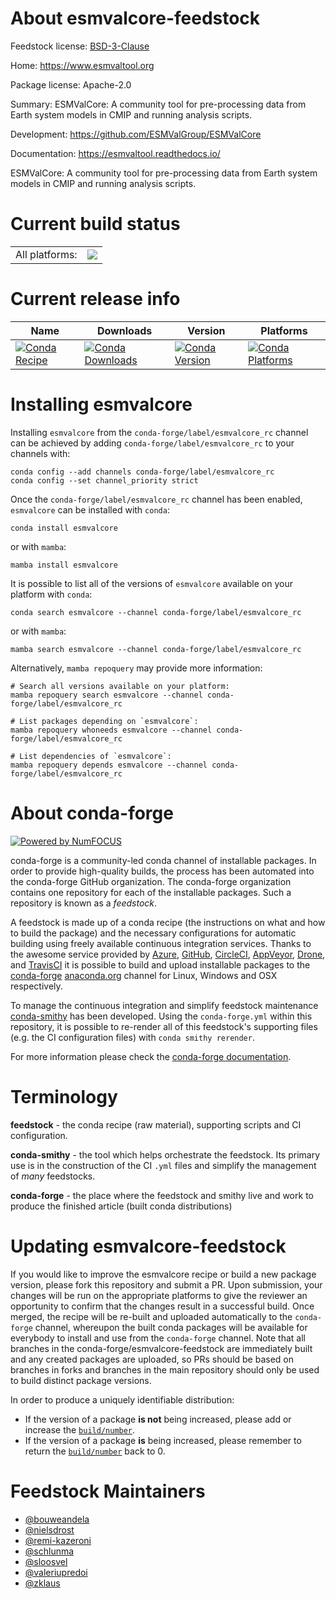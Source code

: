About esmvalcore-feedstock
==========================

Feedstock license: [BSD-3-Clause](https://github.com/conda-forge/esmvalcore-feedstock/blob/main/LICENSE.txt)

Home: https://www.esmvaltool.org

Package license: Apache-2.0

Summary: ESMValCore: A community tool for pre-processing data from Earth system models in CMIP and running analysis scripts.

Development: https://github.com/ESMValGroup/ESMValCore

Documentation: https://esmvaltool.readthedocs.io/

ESMValCore: A community tool for pre-processing data from Earth system models in CMIP and running analysis scripts.

Current build status
====================


<table><tr><td>All platforms:</td>
    <td>
      <a href="https://dev.azure.com/conda-forge/feedstock-builds/_build/latest?definitionId=12350&branchName=main">
        <img src="https://dev.azure.com/conda-forge/feedstock-builds/_apis/build/status/esmvalcore-feedstock?branchName=main">
      </a>
    </td>
  </tr>
</table>

Current release info
====================

| Name | Downloads | Version | Platforms |
| --- | --- | --- | --- |
| [![Conda Recipe](https://img.shields.io/badge/recipe-esmvalcore-green.svg)](https://anaconda.org/conda-forge/esmvalcore) | [![Conda Downloads](https://img.shields.io/conda/dn/conda-forge/esmvalcore.svg)](https://anaconda.org/conda-forge/esmvalcore) | [![Conda Version](https://img.shields.io/conda/vn/conda-forge/esmvalcore.svg)](https://anaconda.org/conda-forge/esmvalcore) | [![Conda Platforms](https://img.shields.io/conda/pn/conda-forge/esmvalcore.svg)](https://anaconda.org/conda-forge/esmvalcore) |

Installing esmvalcore
=====================

Installing `esmvalcore` from the `conda-forge/label/esmvalcore_rc` channel can be achieved by adding `conda-forge/label/esmvalcore_rc` to your channels with:

```
conda config --add channels conda-forge/label/esmvalcore_rc
conda config --set channel_priority strict
```

Once the `conda-forge/label/esmvalcore_rc` channel has been enabled, `esmvalcore` can be installed with `conda`:

```
conda install esmvalcore
```

or with `mamba`:

```
mamba install esmvalcore
```

It is possible to list all of the versions of `esmvalcore` available on your platform with `conda`:

```
conda search esmvalcore --channel conda-forge/label/esmvalcore_rc
```

or with `mamba`:

```
mamba search esmvalcore --channel conda-forge/label/esmvalcore_rc
```

Alternatively, `mamba repoquery` may provide more information:

```
# Search all versions available on your platform:
mamba repoquery search esmvalcore --channel conda-forge/label/esmvalcore_rc

# List packages depending on `esmvalcore`:
mamba repoquery whoneeds esmvalcore --channel conda-forge/label/esmvalcore_rc

# List dependencies of `esmvalcore`:
mamba repoquery depends esmvalcore --channel conda-forge/label/esmvalcore_rc
```


About conda-forge
=================

[![Powered by
NumFOCUS](https://img.shields.io/badge/powered%20by-NumFOCUS-orange.svg?style=flat&colorA=E1523D&colorB=007D8A)](https://numfocus.org)

conda-forge is a community-led conda channel of installable packages.
In order to provide high-quality builds, the process has been automated into the
conda-forge GitHub organization. The conda-forge organization contains one repository
for each of the installable packages. Such a repository is known as a *feedstock*.

A feedstock is made up of a conda recipe (the instructions on what and how to build
the package) and the necessary configurations for automatic building using freely
available continuous integration services. Thanks to the awesome service provided by
[Azure](https://azure.microsoft.com/en-us/services/devops/), [GitHub](https://github.com/),
[CircleCI](https://circleci.com/), [AppVeyor](https://www.appveyor.com/),
[Drone](https://cloud.drone.io/welcome), and [TravisCI](https://travis-ci.com/)
it is possible to build and upload installable packages to the
[conda-forge](https://anaconda.org/conda-forge) [anaconda.org](https://anaconda.org/)
channel for Linux, Windows and OSX respectively.

To manage the continuous integration and simplify feedstock maintenance
[conda-smithy](https://github.com/conda-forge/conda-smithy) has been developed.
Using the ``conda-forge.yml`` within this repository, it is possible to re-render all of
this feedstock's supporting files (e.g. the CI configuration files) with ``conda smithy rerender``.

For more information please check the [conda-forge documentation](https://conda-forge.org/docs/).

Terminology
===========

**feedstock** - the conda recipe (raw material), supporting scripts and CI configuration.

**conda-smithy** - the tool which helps orchestrate the feedstock.
                   Its primary use is in the construction of the CI ``.yml`` files
                   and simplify the management of *many* feedstocks.

**conda-forge** - the place where the feedstock and smithy live and work to
                  produce the finished article (built conda distributions)


Updating esmvalcore-feedstock
=============================

If you would like to improve the esmvalcore recipe or build a new
package version, please fork this repository and submit a PR. Upon submission,
your changes will be run on the appropriate platforms to give the reviewer an
opportunity to confirm that the changes result in a successful build. Once
merged, the recipe will be re-built and uploaded automatically to the
`conda-forge` channel, whereupon the built conda packages will be available for
everybody to install and use from the `conda-forge` channel.
Note that all branches in the conda-forge/esmvalcore-feedstock are
immediately built and any created packages are uploaded, so PRs should be based
on branches in forks and branches in the main repository should only be used to
build distinct package versions.

In order to produce a uniquely identifiable distribution:
 * If the version of a package **is not** being increased, please add or increase
   the [``build/number``](https://docs.conda.io/projects/conda-build/en/latest/resources/define-metadata.html#build-number-and-string).
 * If the version of a package **is** being increased, please remember to return
   the [``build/number``](https://docs.conda.io/projects/conda-build/en/latest/resources/define-metadata.html#build-number-and-string)
   back to 0.

Feedstock Maintainers
=====================

* [@bouweandela](https://github.com/bouweandela/)
* [@nielsdrost](https://github.com/nielsdrost/)
* [@remi-kazeroni](https://github.com/remi-kazeroni/)
* [@schlunma](https://github.com/schlunma/)
* [@sloosvel](https://github.com/sloosvel/)
* [@valeriupredoi](https://github.com/valeriupredoi/)
* [@zklaus](https://github.com/zklaus/)

